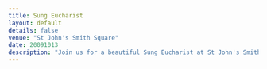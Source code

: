 ```yaml
---
title: Sung Eucharist
layout: default
details: false
venue: "St John's Smith Square"
date: 20091013
description: "Join us for a beautiful Sung Eucharist at St John's Smith Square on October 13, 2009, featuring inspiring choral music in a historic London venue."
---
```

